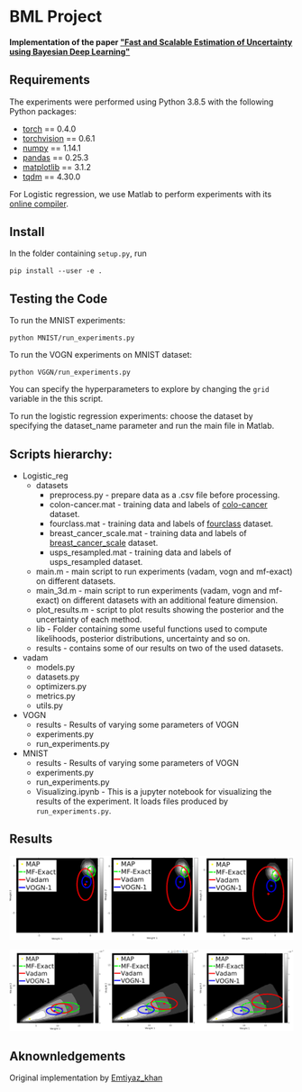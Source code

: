 # BML Project
#### Implementation of the paper ["Fast and Scalable Estimation of Uncertainty using Bayesian Deep Learning"](https://arxiv.org/abs/1806.04854)

## Requirements
The experiments were performed using Python 3.8.5 with the following Python packages:
* [torch](https://pytorch.org/) == 0.4.0
* [torchvision](https://pypi.org/project/torchvision/0.1.8/) == 0.6.1
* [numpy](http://www.numpy.org/) == 1.14.1
* [pandas](https://pandas.pydata.org/) == 0.25.3
* [matplotlib](https://matplotlib.org/) == 3.1.2
* [tqdm](https://tqdm.github.io/) == 4.30.0

For Logistic regression, we use Matlab to perform experiments with its [online compiler](https://matlab.mathworks.com/).

## Install

In the folder containing `setup.py`, run
```
pip install --user -e .
```
## Testing the Code
To run the MNIST experiments:
```
python MNIST/run_experiments.py
```
To run the VOGN experiments on MNIST dataset:
```
python VGGN/run_experiments.py
```
You can specify the hyperparameters to explore by changing the `grid` variable in the this script.

To run the logistic regression experiments: choose the dataset by specifying the dataset_name parameter and run the main file in Matlab.

## Scripts hierarchy:

- Logistic_reg <br />
  - datasets <br />
    - preprocess.py - prepare data as a .csv file before processing. <br />
    - colon-cancer.mat - training data and labels of [colo-cancer](https://www.csie.ntu.edu.tw/~cjlin/libsvmtools/datasets/binary/colon-cancer.bz2) dataset. <br />
    - fourclass.mat - training data and labels of [fourclass](https://www.csie.ntu.edu.tw/~cjlin/libsvmtools/datasets/binary/fourclass) dataset. <br />
    - breast_cancer_scale.mat - training data and labels of [breast_cancer_scale](https://www.csie.ntu.edu.tw/~cjlin/libsvmtools/datasets/binary/breast-cancer_scale) dataset. <br />
    - usps_resampled.mat - training data and labels of usps_resampled dataset. <br />
  - main.m - main script to run experiments (vadam, vogn and mf-exact) on different datasets. <br />
  - main_3d.m - main script to run experiments (vadam, vogn and mf-exact) on different datasets with an additional feature dimension. <br />
  - plot_results.m - script to plot results showing the posterior and the uncertainty of each method. <br />
  - lib - Folder containing some useful functions used to compute likelihoods, posterior distributions, uncertainty and so on. <br />
  - results - contains some of our results on two of the used datasets. <br />
- vadam <br />
  - models.py <br />
  - datasets.py <br />
  - optimizers.py <br />
  - metrics.py <br />
  - utils.py <br />
- VOGN <br />
  - results - Results of varying some parameters of VOGN <br />
  - experiments.py <br />
  - run_experiments.py <br />
- MNIST <br />
  - results - Results of varying some parameters of VOGN <br />
  - experiments.py <br />
  - run_experiments.py <br />
  - Visualizing.ipynb - This is a jupyter notebook for visualizing the results of the experiment. It loads files produced by `run_experiments.py`. <br />

## Results
<p float="center">
  <img src="Logistic_reg/results/colon-cancer.png" width="885"/>
</p>

<p float="center">
  <img src="Logistic_reg/results/simple_dataset.png" width="900"/>
</p>

## Aknownledgements
Original implementation by [Emtiyaz_khan](github.com/emtiyaz/vadam)
